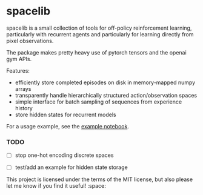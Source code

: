 # spacelib

spacelib is a small collection of tools for off-policy reinforcement learning, particularly with recurrent agents and particularly for learning directly from pixel observations.

The package makes pretty heavy use of pytorch tensors and the openai gym APIs.

Features:
 - efficiently store completed episodes on disk in memory-mapped numpy arrays
 - transparently handle hierarchically structured action/observation spaces
 - simple interface for batch sampling of sequences from experience history
 - store hidden states for recurrent models

For a usage example, see the [example notebook](https://github.com/kandouss/spacelib/blob/master/examples/Batch%20sequence%20sampling.ipynb).


### TODO
- [ ] stop one-hot encoding discrete spaces
- [ ] test/add an example for hidden state storage


This project is licensed under the terms of the MIT license, but also please let me know if you find it useful!
:space:
